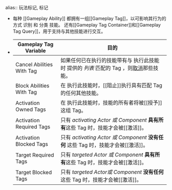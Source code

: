alias:: 玩法标记, 标记

- 每种 [[Gameplay Ability]] 都拥有一组[[Gameplay Tag]]，以可影响其行为的方式 识别 和 分类 技能。
  还有[[Gameplay Tag Container]]和[[Gameplay Tag Query]]，用于支持与其他技能进行交互。
- |Gameplay Tag Variable|目的|
  |--|--|
  |Cancel Abilities With Tag|如果任何已在执行的技能带有与 执行此技能时 提供的 *列表* 匹配的 Tag ，则[取消]([[取消技能]])那些技能。|
  |Block Abilities With Tag|在 执行此技能时，[[阻止]]执行具有匹配 Tag 的任何其他技能。|
  |Activation Owned Tags|在 执行此技能时，技能的所有者将被[[授予]]这组 Tag。|
  |Activation Required Tags|只有 *activating Actor 或 Component* **具有所有**这些 Tag 时，技能才会被[[激活]]。|
  |Activation Blocked Tags|只有 *activating Actor 或 Component* **没有任何** 这些 Tag 时，技能才会被[[激活]]。|
  |Target Required Tags|只有 *targeted Actor 或 Component* **具有所有**这些 Tag 时，技能才会被[[激活]]。|
  |Target Blocked Tags|只有 *targeted  Actor或 Component* **没有任何**这些 Tag 时，技能才会被[[激活]]。|